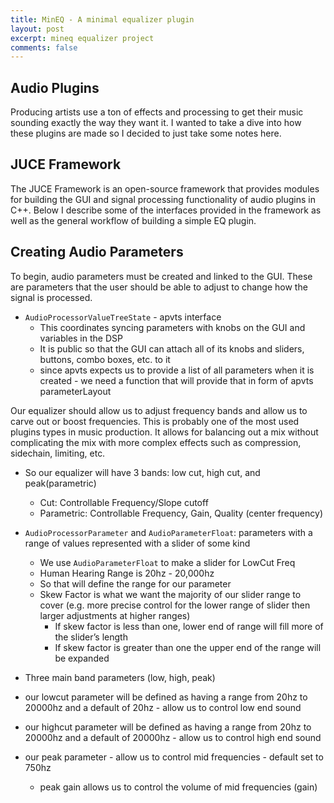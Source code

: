 ```yaml
---
title: MinEQ - A minimal equalizer plugin
layout: post
excerpt: mineq equalizer project
comments: false
---
```

<script defer src="/_vercel/insights/script.js"></script>

## Audio Plugins

Producing artists use a ton of effects and processing to get their music sounding exactly the way they want it. I wanted to take a dive into how these plugins are made so I decided to just take some notes here.

## JUCE Framework

The JUCE Framework is an open-source framework that provides modules for building the GUI and signal processing functionality of audio plugins in C++. Below I describe some of the interfaces provided in the framework as well as the general workflow of building a simple EQ plugin.

## Creating Audio Parameters

To begin, audio parameters must be created and linked to the GUI. These are parameters that the user should be able to adjust to change how the signal is processed.

- ```AudioProcessorValueTreeState``` - apvts interface
    - This coordinates syncing parameters with knobs on the GUI and variables in the DSP
    - It is public so that the GUI can attach all of its knobs and sliders, buttons, combo boxes, etc. to it
    - since apvts expects us to provide a list of all parameters when it is created - we need a function that will provide that in form of apvts parameterLayout

Our equalizer should allow us to adjust frequency bands and allow us to carve out or boost frequencies. This is probably one of the most used plugins types in music production. It allows for balancing out a mix without complicating the mix with more complex effects such as compression, sidechain, limiting, etc.

- So our equalizer will have 3 bands: low cut, high cut, and peak(parametric)
    - Cut: Controllable Frequency/Slope cutoff
    - Parametric: Controllable Frequency, Gain, Quality (center frequency)

- ```AudioProcessorParameter``` and ```AudioParameterFloat```: parameters with a range of values represented with a slider of some kind
    - We use ```AudioParameterFloat``` to make a slider for LowCut Freq
    - Human Hearing Range is 20hz - 20,000hz
    - So that will define the range for our parameter
    - Skew Factor is what we want the majority of our slider range to cover (e.g. more precise control for the lower range of slider then larger adjustments at higher ranges)
        - If skew factor is less than one, lower end of range will fill more of the slider’s length
        - If skew factor is greater than one the upper end of the range will be expanded
- Three main band parameters (low, high, peak)
- our lowcut parameter will be defined as having a range from 20hz to 20000hz and a default of 20hz - allow us to control low end sound
- our highcut parameter will be defined as having a range from 20hz to 20000hz and a default of 20000hz - allow us to control high end sound
- our peak parameter - allow us to control mid frequencies - default set to 750hz
    - peak gain allows us to control the volume of mid frequencies (gain)